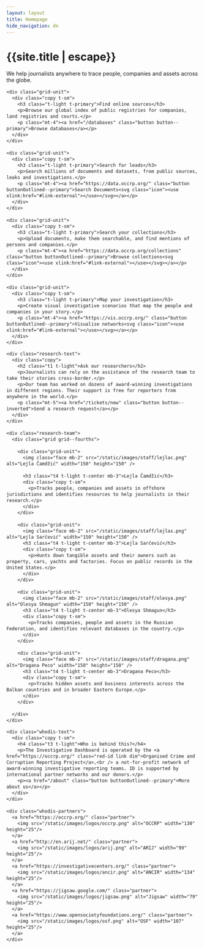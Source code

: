 ```yaml
---
layout: layout
title: Homepage
hide_navigation: dn
---
```


<div class="hero">
  <div class="wrapper t-center">
    <h1 class="f3 pb-2">{{site.title | escape}}</h1>
    <p>We help journalists anywhere to trace people, companies and assets across the globe.</p>
  </div>
</div>

<div class="wrapper pt-6 pb-6">
  <div class="grid grid--thirds">

    <div class="grid-unit">
      <div class="copy t-sm">
        <h3 class="t-light t-primary">Find online sources</h3>
        <p>Browse our global index of public registries for companies, land registries and courts.</p>
        <p class="mt-4"><a href="/databases" class="button button--primary">Browse databases</a></p>
      </div>
    </div>

    <div class="grid-unit">
      <div class="copy t-sm">
        <h3 class="t-light t-primary">Search for leads</h3>
        <p>Search millions of documents and datasets, from public sources, leaks and investigations.</p>
        <p class="mt-4"><a href="https://data.occrp.org/" class="button buttonOutlined--primary">Search Documents<svg class="icon"><use xlink:href="#link-external"></use></svg></a></p>
      </div>
    </div>

    <div class="grid-unit">
      <div class="copy t-sm">
        <h3 class="t-light t-primary">Search your collections</h3>
        <p>Upload documents, make them searchable, and find mentions of persons and companies.</p>
        <p class="mt-4"><a href="https://data.occrp.org/collections" class="button buttonOutlined--primary">Browse collections<svg class="icon"><use xlink:href="#link-external"></use></svg></a></p>
      </div>
    </div>

    <div class="grid-unit">
      <div class="copy t-sm">
        <h3 class="t-light t-primary">Map your investigation</h3>
        <p>Create visual investigative scenarios that map the people and companies in your story.</p>
        <p class="mt-4"><a href="https://vis.occrp.org/" class="button buttonOutlined--primary">Visualise networks<svg class="icon"><use xlink:href="#link-external"></use></svg></a></p>
      </div>
    </div>

  </div>
</div>

<div class="b-primary">
<div class="wrapper pt-6 pb-6">
  <div class="research">

    <div class="research-text">
      <div class="copy">
        <h2 class="t1 t-light">Ask our researchers</h2>
        <p>Journalists can rely on the assistance of the research team to take their stories cross-border.</p>
        <p>Our team has worked on dozens of award-winning investigations in different regions. Their support is free for reporters from anywhere in the world.</p>
        <p class="mt-5"><a href="/tickets/new" class="button button--inverted">Send a research request</a></p>
      </div>
    </div>

    <div class="research-team">
      <div class="grid grid--fourths">

        <div class="grid-unit">
          <img class="face mb-2" src="/static/images/staff/lejlac.png" alt="Lejla Čamdžić" width="150" height="150" />

          <h3 class="t4 t-light t-center mb-3">Lejla Čamdžić</h3>
          <div class="copy t-sm">
            <p>Tracks people, companies and assets in offshore jurisdictions and identifies resources to help journalists in their research.</p>
          </div>
        </div>

        <div class="grid-unit">
          <img class="face mb-2" src="/static/images/staff/lejlas.png" alt="Lejla Sarčević" width="150" height="150" />
          <h3 class="t4 t-light t-center mb-3">Lejla Sarčević</h3>
          <div class="copy t-sm">
            <p>Hunts down tangible assets and their owners such as property, cars, yachts and factories. Focus on public records in the United States.</p>
          </div>
        </div>

        <div class="grid-unit">
          <img class="face mb-2" src="/static/images/staff/olesya.png" alt="Olesya Shmagun" width="150" height="150" />
          <h3 class="t4 t-light t-center mb-3">Olesya Shmagun</h3>
          <div class="copy t-sm">
            <p>Tracks companies, people and assets in the Russian Federation, and identifies relevant databases in the country.</p>
          </div>
        </div>

        <div class="grid-unit">
          <img class="face mb-2" src="/static/images/staff/dragana.png" alt="Dragana Peco" width="150" height="150" />
          <h3 class="t4 t-light t-center mb-3">Dragana Peco</h3>
          <div class="copy t-sm">
            <p>Tracks hidden assets and business interests across the Balkan countries and in broader Eastern Europe.</p>
          </div>
        </div>

      </div>
    </div>

  </div>
</div>
</div>

<div class="wrapper pt-6 pb-6">
  <div class="whodis">

    <div class="whodis-text">
      <div class="copy t-sm">
        <h4 class="t3 t-light">Who is behind this?</h4>
        <p>The Investigative Dashboard is operated by the <a href="https://occrp.org/" class="red-id link dim">Organised Crime and Corruption Reporting Project</a>,<br /> a not-for-profit network of award-winning investigative reporting teams. ID is supported by international partner networks and our donors.</p>
        <p><a href="/about" class="button buttonOutlined--primary">More about us</a></p>
      </div>
    </div>

    <div class="whodis-partners">
      <a href="https://occrp.org/" class="partner">
        <img src="/static/images/logos/occrp.png" alt="OCCRP" width="130" height="25"/>
      </a>
      <a href="http://en.arij.net/" class="partner">
        <img src="/static/images/logos/arij.png" alt="ARIJ" width="99" height="25"/>
      </a>
      <a href="https://investigativecenters.org/" class="partner">
        <img src="/static/images/logos/ancir.png" alt="ANCIR" width="134" height="25"/>
      </a>
      <a href="https://jigsaw.google.com/" class="partner">
        <img src="/static/images/logos/jigsaw.png" alt="Jigsaw" width="79" height="25"/>
      </a>
      <a href="https://www.opensocietyfoundations.org/" class="partner">
        <img src="/static/images/logos/osf.png" alt="OSF" width="107" height="25"/>
      </a>
    </div>

  </div>
</div>
